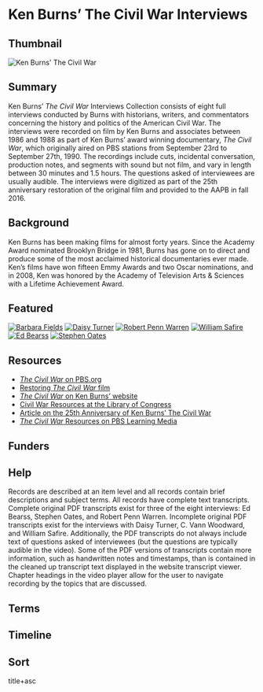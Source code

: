 # Ken Burns’ The Civil War Interviews

## Thumbnail

![Ken Burns' The Civil War](https://s3.amazonaws.com/americanarchive.org/special-collections/CivilWarKenBurns.jpg "Ken Burns' The Civil War")

## Summary

Ken Burns’ <em>The Civil War</em> Interviews Collection consists of eight full interviews conducted by Burns with historians, writers, and commentators concerning the history and politics of the American Civil War. The interviews were recorded on film by Ken Burns and associates between 1986 and 1988 as part of Ken Burns’ award winning documentary, <em>The Civil War</em>, which originally aired on PBS stations from September 23rd to September 27th, 1990. The recordings include cuts, incidental conversation, production notes, and segments with sound but not film, and vary in length between 30 minutes and 1.5 hours. The questions asked of interviewees are usually audible. The interviews were digitized as part of the 25th anniversary restoration of the original film and provided to the AAPB in fall 2016.

## Background

Ken Burns has been making films for almost forty years. Since the Academy Award nominated Brooklyn Bridge in 1981, Burns has gone on to direct and produce some of the most acclaimed historical documentaries ever made. Ken’s films have won fifteen Emmy Awards and two Oscar nominations, and in 2008, Ken was honored by the Academy of Television Arts & Sciences with a Lifetime Achievement Award.

## Featured

[![Barbara Fields](https://s3.amazonaws.com/americanarchive.org/special-collections/cpb-aacip_509-2r3nv99t98.jpg)](/catalog/cpb-aacip_509-2r3nv99t98)
[![Daisy Turner](https://s3.amazonaws.com/americanarchive.org/special-collections/cpb-aacip_509-6h4cn6zm21.jpg)](/catalog/cpb-aacip_509-6h4cn6zm21)
[![Robert Penn Warren](https://s3.amazonaws.com/americanarchive.org/special-collections/cpb-aacip_509-f18sb3xm7h.jpg)](/catalog/cpb-aacip_509-f18sb3xm7h)
[![William Safire](https://s3.amazonaws.com/americanarchive.org/special-collections/cpb-aacip_509-js9h41kc8n.jpg)](/catalog/cpb-aacip_509-js9h41kc8n)
[![Ed Bearss](https://s3.amazonaws.com/americanarchive.org/special-collections/cpb-aacip_509-pk06w9749m.jpg)](/catalog/cpb-aacip_509-pk06w9749m)
[![Stephen Oates](https://s3.amazonaws.com/americanarchive.org/special-collections/cpb-aacip_509-t727941r7b.jpg)](/catalog/cpb-aacip_509-t727941r7b)

## Resources

- [<em>The Civil War</em> on PBS.org](http://www.pbs.org/kenburns/civil-war/)
- [Restoring <em>The Civil War</em> film](http://www.pbs.org/kenburns/civil-war/restoring-film/)
- [<em>The Civil War</em> on Ken Burns’ website](http://www.wnyc.org/series/archives-and-preservation/)
- [Civil War Resources at the Library of Congress](https://www.loc.gov/rr/main/uscw_rec_links/civilwarlinks.html)
- [Article on the 25th Anniversary of Ken Burns’ The Civil War](https://www.neh.gov/humanities/2015/septemberoctober/feature/the-civil-war-ken-burns-reinvented-the-television-history-d)
- [<em>The Civil War</em> Resources on PBS Learning Media](https://mass.pbslearningmedia.org/collection/kenburnsclassroom/film/the-civil-war/)

## Funders

## Help

Records are described at an item level and all records contain brief descriptions and subject terms. All records have complete text transcripts. Complete original PDF transcripts exist for three of the eight interviews: Ed Bearss, Stephen Oates, and Robert Penn Warren. Incomplete original PDF transcripts exist for the interviews with Daisy Turner, C. Vann Woodward, and William Safire. Additionally, the PDF transcripts do not always include text of questions asked of interviewees (but the questions are typically audible in the video). Some of the PDF versions of transcripts contain more information, such as handwritten notes and timestamps, than is contained in the cleaned up transcript text displayed in the website transcript viewer. Chapter headings in the video player allow for the user to navigate recording by the topics that are discussed.

## Terms


## Timeline

## Sort

title+asc

